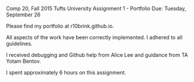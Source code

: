 Comp 20, Fall 2015
Tufts University
Assignment 1 - Portfolio
Due: Tuesday, September 26

Please find my portfolio at r10brink.github.io.

All aspects of the work have been correctly implemented. I adhered to all guidelines.

I received debugging and Github help from Alice Lee and guidance from TA Yotam Bentov.

I spent approximately 6 hours on this assignment.